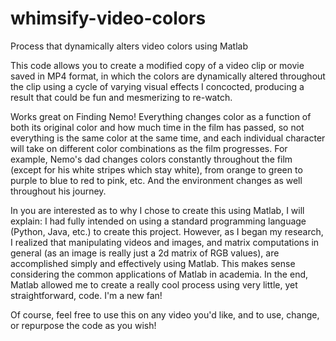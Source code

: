 # whimsify-video-colors
Process that dynamically alters video colors using Matlab

This code allows you to create a modified copy of a video clip or movie saved in MP4 format, in which the colors are dynamically altered throughout the clip using a cycle of varying visual effects I concocted, producing a result that could be fun and mesmerizing to re-watch.

Works great on Finding Nemo! Everything changes color as a function of both its original color and how much time in the film has passed, so not everything is the same color at the same time, and each individual character will take on different color combinations as the film progresses. For example, Nemo's dad changes colors constantly throughout the film (except for his white stripes which stay white), from orange to green to purple to blue to red to pink, etc. And the environment changes as well throughout his journey. 

In you are interested as to why I chose to create this using Matlab, I will explain:
I had fully intended on using a standard programming language (Python, Java, etc.) to create this project. However, as I began my research, I realized that manipulating videos and images, and matrix computations in general (as an image is really just a 2d matrix of RGB values), are accomplished simply and effectively using Matlab. This makes sense considering the common applications of Matlab in academia. In the end, Matlab allowed me to create a really cool process using very little, yet straightforward, code. I'm a new fan!

Of course, feel free to use this on any video you'd like, and to use, change, or repurpose the code as you wish!
